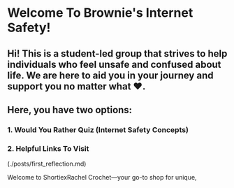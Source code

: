 # Welcome To Brownie's Internet Safety!
## Hi! This is a student-led group that strives to help individuals who feel unsafe and confused about life. We are here to aid you in your journey and support you no matter what ❤️.

## Here, you have two options: 
### 1. Would You Rather Quiz (Internet Safety Concepts)

### 2. Helpful Links To Visit
(./posts/first_reflection.md) 

Welcome to ShortiexRachel Crochet—your go-to shop for unique,

